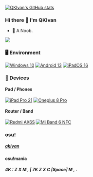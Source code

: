 [![QKIvan's GitHub stats](https://github-readme-stats.vercel.app/api?username=QKIvan&include_all_commits=true&show_icons=true&theme=graywhite&count_private=true&hide_border=true)](https://github.com/anuraghazra/github-readme-stats)

### Hi there 👋 I'm QKIvan

- 🌱 A Noob.

<img src="https://github-readme-stats-one-bice.vercel.app/api/top-langs/?username=QKIvan&layout=compact&exclude_repo=Hardware-Course&hide=Jupyter%20Notebook,MATLAB&role=OWNER,ORGANIZATION_MEMBER&langs_count=10"> </picture>

### 🖥️ Environment

[![Windows 10](https://img.shields.io/badge/Windows%2010-00BBFF?style=flat-square&logo=Windows&logoColor=FFFFFF&labelColor=00BBFF)](https://www.microsoft.com/windows10)
[![Android 13](https://img.shields.io/badge/Android%2013-3ddc84?style=flat-square&logo=android&logoColor=ffffff)](https://www.android.com/android-13/)
[![iPadOS 16](https://img.shields.io/badge/iPadOS%2016-4F4F4F?style=flat-square&logo=apple&logoColor=FFFFFF&labelColor=4F4F4F)](https://www.apple.com/ipados/ipados-16/)

### 📱 Devices

#### Pad / Phones

[![iPad Pro 21](https://img.shields.io/badge/iPad%20Pro%202021-4F4F4F?style=flat-square&logo=apple&logoColor=FFFFFF&labelColor=4F4F4F)](https://www.apple.com/ipad-pro/)
[![Oneplus 8 Pro](https://img.shields.io/badge/OnePlus%208%20Pro-dd4814?style=flat-square&logo=oneplus&logoColor=ffffff)](https://www.oneplus.com/8-pro)

#### Router / Band

[![Redmi AX6S](https://img.shields.io/badge/Redmi%20AX6S-ED9121?style=flat-square&logo=xiaomi&logoColor=FFFFFF&labelColor=ED9121)](https://www.mi.com/shop/buy/detail?product_id=15032)
[![Mi Band 6 NFC](https://img.shields.io/badge/Mi%20Band%206%20NFC-ED9121?style=flat-square&logo=xiaomi&logoColor=FFFFFF&labelColor=ED9121)](https://www.mi.com/shouhuan6/nfc)

### osu!
##### [qkivan](https://osu.ppy.sh/users/31077652)
#### osu!mania
##### 4K : Z X M , | 7K Z X C [Space] M , .
